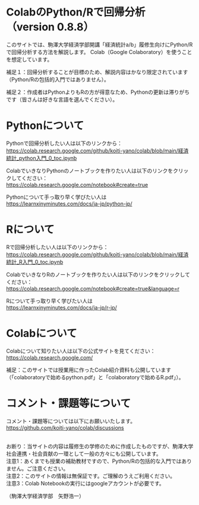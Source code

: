 # ColabのPython/Rで回帰分析（version 0.8.8）
このサイトでは、駒澤大学経済学部開講「経済統計a/b」履修生向けにPython/Rで回帰分析する方法を解説します。
Colab（Google Colaboratory）を使うことを想定しています。

補足１：回帰分析することが目標のため、解説内容はかなり限定されています（Python/Rの包括的入門ではありません）。

補足２：作成者はPythonよりもRの方が得意なため、Pythonの更新は滞りがちです（皆さんは好きな言語を選んでください）。

# Pythonについて
Pythonで回帰分析したい人は以下のリンクから：<br>
https://colab.research.google.com/github/koiti-yano/colab/blob/main/経済統計_python入門_0_toc.ipynb

ColabでいきなりPythonのノートブックを作りたい人は以下のリンクをクリックしてください：<br>
https://colab.research.google.com/notebook#create=true

Pythonについて手っ取り早く学びたい人は<br>
https://learnxinyminutes.com/docs/ja-jp/python-jp/

# Rについて
Rで回帰分析したい人は以下のリンクから：<br>
https://colab.research.google.com/github/koiti-yano/colab/blob/main/経済統計_R入門_0_toc.ipynb

ColabでいきなりRのノートブックを作りたい人は以下のリンクをクリックしてください：<br>
https://colab.research.google.com/notebook#create=true&language=r

Rについて手っ取り早く学びたい人は<br>
https://learnxinyminutes.com/docs/ja-jp/r-jp/

# Colabについて
Colabについて知りたい人は以下の公式サイトを見てください：<br>
https://colab.research.google.com/<br>

補足：このサイトでは授業用に作ったColab紹介資料も公開しています（「colaboratoryで始めるpython.pdf」と「colaboratoryで始めるR.pdf」）。


# コメント・課題等について
コメント・課題等については以下にお願いいたします。
<br>
https://github.com/koiti-yano/colab/discussions

<br>
お断り：当サイトの内容は履修生の学修のために作成したものですが、駒澤大学社会連携・社会貢献の一環として一般の方々にも公開しています。
<br>
注意1：あくまでも授業の補助教材ですので、Python/Rの包括的な入門ではありません。ご注意ください。
<br>
注意2：このサイトの情報は無保証です。ご理解のうえご利用ください。
<br>
注意3：Colab Notebookの実行にはgoogleアカウントが必要です。

（駒澤大学経済学部　矢野浩一）


